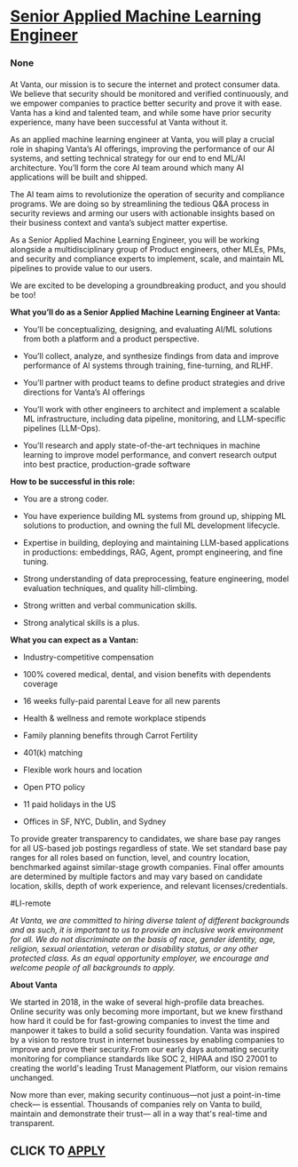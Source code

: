 # [Senior Applied Machine Learning Engineer](https://www.remotewlb.com/apply/senior-applied-machine-learning-engineer)  
### None  
####  

At Vanta, our mission is to secure the internet and protect consumer data. We believe that security should be monitored and verified continuously, and we empower companies to practice better security and prove it with ease. Vanta has a kind and talented team, and while some have prior security experience, many have been successful at Vanta without it.

As an applied machine learning engineer at Vanta, you will play a crucial role in shaping Vanta’s AI offerings, improving the performance of our AI systems, and setting technical strategy for our end to end ML/AI architecture. You’ll form the core AI team around which many AI applications will be built and shipped.

The AI team aims to revolutionize the operation of security and compliance programs. We are doing so by streamlining the tedious Q&A process in security reviews and arming our users with actionable insights based on their business context and vanta’s subject matter expertise.

As a Senior Applied Machine Learning Engineer, you will be working alongside a multidisciplinary group of Product engineers, other MLEs, PMs, and security and compliance experts to implement, scale, and maintain ML pipelines to provide value to our users.

We are excited to be developing a groundbreaking product, and you should be too!

 **What you’ll do as a Senior Applied Machine Learning Engineer at Vanta:**

  * You’ll be conceptualizing, designing, and evaluating AI/ML solutions from both a platform and a product perspective.

  * You’ll collect, analyze, and synthesize findings from data and improve performance of AI systems through training, fine-turning, and RLHF.

  * You’ll partner with product teams to define product strategies and drive directions for Vanta’s AI offerings 

  * You’ll work with other engineers to architect and implement a scalable ML infrastructure, including data pipeline, monitoring, and LLM-specific pipelines (LLM-Ops). 

  * You’ll research and apply state-of-the-art techniques in machine learning to improve model performance, and convert research output into best practice, production-grade software

 **How to be successful in this role:**

  * You are a strong coder.

  * You have experience building ML systems from ground up, shipping ML solutions to production, and owning the full ML development lifecycle.

  * Expertise in building, deploying and maintaining LLM-based applications in productions: embeddings, RAG, Agent, prompt engineering, and fine tuning.

  * Strong understanding of data preprocessing, feature engineering, model evaluation techniques, and quality hill-climbing.

  * Strong written and verbal communication skills.

  * Strong analytical skills is a plus.

 **What you can expect as a Vantan:**

  * Industry-competitive compensation

  * 100% covered medical, dental, and vision benefits with dependents coverage

  * 16 weeks fully-paid parental Leave for all new parents

  * Health & wellness and remote workplace stipends

  * Family planning benefits through Carrot Fertility

  * 401(k) matching

  * Flexible work hours and location

  * Open PTO policy

  * 11 paid holidays in the US

  * Offices in SF, NYC, Dublin, and Sydney

To provide greater transparency to candidates, we share base pay ranges for all US-based job postings regardless of state. We set standard base pay ranges for all roles based on function, level, and country location, benchmarked against similar-stage growth companies. Final offer amounts are determined by multiple factors and may vary based on candidate location, skills, depth of work experience, and relevant licenses/credentials.

#LI-remote

 _At Vanta, we are committed to hiring diverse talent of different backgrounds and as such, it is important to us to provide an inclusive work environment for all. We do not discriminate on the basis of race, gender identity, age, religion, sexual orientation, veteran or disability status, or any other protected class. As an equal opportunity employer, we encourage and welcome people of all backgrounds to apply._

 **About Vanta**

We started in 2018, in the wake of several high-profile data breaches. Online security was only becoming more important, but we knew firsthand how hard it could be for fast-growing companies to invest the time and manpower it takes to build a solid security foundation. Vanta was inspired by a vision to restore trust in internet businesses by enabling companies to improve and prove their security.From our early days automating security monitoring for compliance standards like SOC 2, HIPAA and ISO 27001 to creating the world's leading Trust Management Platform, our vision remains unchanged.

Now more than ever, making security continuous—not just a point-in-time check— is essential. Thousands of companies rely on Vanta to build, maintain and demonstrate their trust— all in a way that's real-time and transparent.

  
## CLICK TO [APPLY](https://www.remotewlb.com/apply/senior-applied-machine-learning-engineer)

